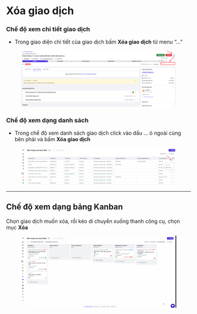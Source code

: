 # Xóa giao dịch

### Chế độ xem chi tiết giao dịch

* Trong giao diện chi tiết của giao dịch bấm **Xóa giao dịch** từ menu “...”&#x20;

<figure><img src="../../../.gitbook/assets/image (1533).png" alt=""><figcaption></figcaption></figure>

### **Chế độ xem dạng danh sách**&#x20;

* Trong chế độ xem danh sách giao dịch  click vào dấu ... ỏ ngoài cùng bên phải và bấm **Xóa giao dịch**

<figure><img src="../../../.gitbook/assets/image (1534).png" alt=""><figcaption></figcaption></figure>

***

## Chế độ xem dạng bảng Kanban

Chọn giao dịch muốn xóa, rồi kéo di chuyển xuống thanh công cụ, chọn mục **Xóa**&#x20;

<figure><img src="../../../.gitbook/assets/di chuyển công việc (1).gif" alt=""><figcaption></figcaption></figure>

